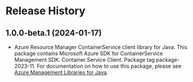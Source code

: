 # Release History

## 1.0.0-beta.1 (2024-01-17)

- Azure Resource Manager ContainerService client library for Java. This package contains Microsoft Azure SDK for ContainerService Management SDK. Container Service Client. Package tag package-2023-11. For documentation on how to use this package, please see [Azure Management Libraries for Java](https://aka.ms/azsdk/java/mgmt).
